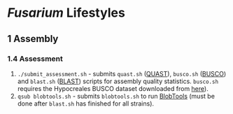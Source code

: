 # *Fusarium* Lifestyles

## 1 Assembly

### 1.4 Assessment
 
1. `./submit_assessment.sh` - submits `quast.sh` ([QUAST](https://github.com/ablab/quast)), `busco.sh` ([BUSCO](https://busco.ezlab.org/)) and `blast.sh` ([BLAST](https://blast.ncbi.nlm.nih.gov/Blast.cgi)) scripts for assembly quality statistics. `busco.sh` requires the Hypocreales BUSCO dataset downloaded from [here](https://busco-data.ezlab.org/v4/data/lineages/)).
2. `qsub blobtools.sh` - submits `blobtools.sh` to run [BlobTools](https://github.com/DRL/blobtools) (must be done after `blast.sh` has finished for all strains).
